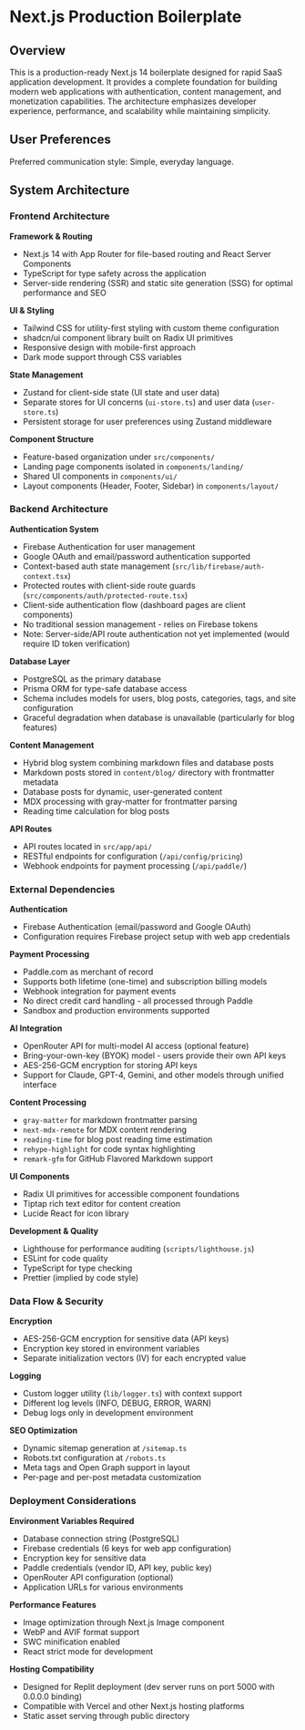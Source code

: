 # Next.js Production Boilerplate

## Overview

This is a production-ready Next.js 14 boilerplate designed for rapid SaaS application development. It provides a complete foundation for building modern web applications with authentication, content management, and monetization capabilities. The architecture emphasizes developer experience, performance, and scalability while maintaining simplicity.

## User Preferences

Preferred communication style: Simple, everyday language.

## System Architecture

### Frontend Architecture

**Framework & Routing**
- Next.js 14 with App Router for file-based routing and React Server Components
- TypeScript for type safety across the application
- Server-side rendering (SSR) and static site generation (SSG) for optimal performance and SEO

**UI & Styling**
- Tailwind CSS for utility-first styling with custom theme configuration
- shadcn/ui component library built on Radix UI primitives
- Responsive design with mobile-first approach
- Dark mode support through CSS variables

**State Management**
- Zustand for client-side state (UI state and user data)
- Separate stores for UI concerns (`ui-store.ts`) and user data (`user-store.ts`)
- Persistent storage for user preferences using Zustand middleware

**Component Structure**
- Feature-based organization under `src/components/`
- Landing page components isolated in `components/landing/`
- Shared UI components in `components/ui/`
- Layout components (Header, Footer, Sidebar) in `components/layout/`

### Backend Architecture

**Authentication System**
- Firebase Authentication for user management
- Google OAuth and email/password authentication supported
- Context-based auth state management (`src/lib/firebase/auth-context.tsx`)
- Protected routes with client-side route guards (`src/components/auth/protected-route.tsx`)
- Client-side authentication flow (dashboard pages are client components)
- No traditional session management - relies on Firebase tokens
- Note: Server-side/API route authentication not yet implemented (would require ID token verification)

**Database Layer**
- PostgreSQL as the primary database
- Prisma ORM for type-safe database access
- Schema includes models for users, blog posts, categories, tags, and site configuration
- Graceful degradation when database is unavailable (particularly for blog features)

**Content Management**
- Hybrid blog system combining markdown files and database posts
- Markdown posts stored in `content/blog/` directory with frontmatter metadata
- Database posts for dynamic, user-generated content
- MDX processing with gray-matter for frontmatter parsing
- Reading time calculation for blog posts

**API Routes**
- API routes located in `src/app/api/`
- RESTful endpoints for configuration (`/api/config/pricing`)
- Webhook endpoints for payment processing (`/api/paddle/`)

### External Dependencies

**Authentication**
- Firebase Authentication (email/password and Google OAuth)
- Configuration requires Firebase project setup with web app credentials

**Payment Processing**
- Paddle.com as merchant of record
- Supports both lifetime (one-time) and subscription billing models
- Webhook integration for payment events
- No direct credit card handling - all processed through Paddle
- Sandbox and production environments supported

**AI Integration**
- OpenRouter API for multi-model AI access (optional feature)
- Bring-your-own-key (BYOK) model - users provide their own API keys
- AES-256-GCM encryption for storing API keys
- Support for Claude, GPT-4, Gemini, and other models through unified interface

**Content Processing**
- `gray-matter` for markdown frontmatter parsing
- `next-mdx-remote` for MDX content rendering
- `reading-time` for blog post reading time estimation
- `rehype-highlight` for code syntax highlighting
- `remark-gfm` for GitHub Flavored Markdown support

**UI Components**
- Radix UI primitives for accessible component foundations
- Tiptap rich text editor for content creation
- Lucide React for icon library

**Development & Quality**
- Lighthouse for performance auditing (`scripts/lighthouse.js`)
- ESLint for code quality
- TypeScript for type checking
- Prettier (implied by code style)

### Data Flow & Security

**Encryption**
- AES-256-GCM encryption for sensitive data (API keys)
- Encryption key stored in environment variables
- Separate initialization vectors (IV) for each encrypted value

**Logging**
- Custom logger utility (`lib/logger.ts`) with context support
- Different log levels (INFO, DEBUG, ERROR, WARN)
- Debug logs only in development environment

**SEO Optimization**
- Dynamic sitemap generation at `/sitemap.ts`
- Robots.txt configuration at `/robots.ts`
- Meta tags and Open Graph support in layout
- Per-page and per-post metadata customization

### Deployment Considerations

**Environment Variables Required**
- Database connection string (PostgreSQL)
- Firebase credentials (6 keys for web app configuration)
- Encryption key for sensitive data
- Paddle credentials (vendor ID, API key, public key)
- OpenRouter API configuration (optional)
- Application URLs for various environments

**Performance Features**
- Image optimization through Next.js Image component
- WebP and AVIF format support
- SWC minification enabled
- React strict mode for development

**Hosting Compatibility**
- Designed for Replit deployment (dev server runs on port 5000 with 0.0.0.0 binding)
- Compatible with Vercel and other Next.js hosting platforms
- Static asset serving through public directory